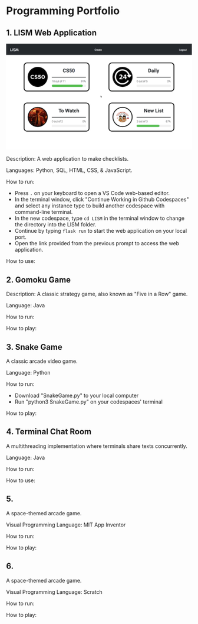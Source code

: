 # Programming Portfolio
## 1. LISM Web Application
<picture>
  <img alt="LISM preview" src="/Previews/LISMPreview.png">
</picture>

Description: A web application to make checklists.  

Languages: Python, SQL, HTML, CSS, & JavaScript.  

How to run:
- Press ` . ` on your keyboard to open a VS Code web-based editor.
- In the terminal window, click "Continue Working in Github Codespaces" and select any instance type to build another codespace with command-line terminal.
- In the new codespace, type `cd LISM` in the terminal window to change the directory into the LISM folder.
- Continue by typing `flask run` to start the web application on your local port.
- Open the link provided from the previous prompt to access the web application.

How to use:  

## 2. Gomoku Game
Description: A classic strategy game, also known as "Five in a Row" game.  

Language: Java  

How to run:  

How to play:  
## 3. Snake Game
A classic arcade video game.  

Language: Python  

How to run:  
- Download "SnakeGame.py" to your local computer
- Run "python3 SnakeGame.py" on your codespaces' terminal
  
How to play:  
## 4. Terminal Chat Room
A multithreading implementation where terminals share texts concurrently.  

Language: Java  

How to run:  

How to use:  
## 5. 
A space-themed arcade game.  

Visual Programming Language: MIT App Inventor  

How to run:  

How to play:  
## 6.
A space-themed arcade game.  

Visual Programming Language: Scratch  

How to run:  

How to play:  

